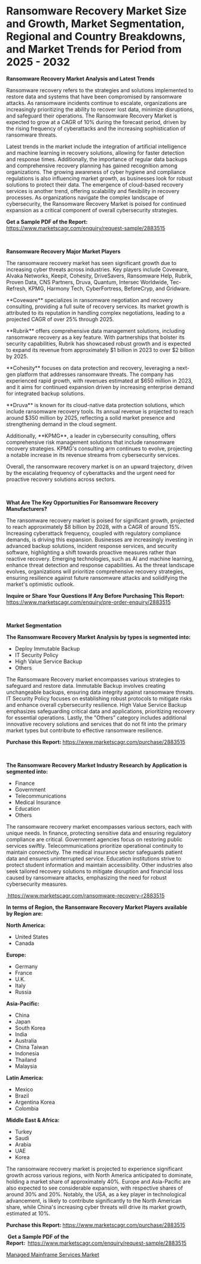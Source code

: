 <p><h1>Ransomware Recovery Market Size and Growth, Market Segmentation, Regional and Country Breakdowns, and Market Trends for Period from 2025 -  2032</h1></p><p><strong>Ransomware Recovery Market Analysis and Latest Trends</strong></p>
<p><p>Ransomware recovery refers to the strategies and solutions implemented to restore data and systems that have been compromised by ransomware attacks. As ransomware incidents continue to escalate, organizations are increasingly prioritizing the ability to recover lost data, minimize disruptions, and safeguard their operations. The Ransomware Recovery Market is expected to grow at a CAGR of 10% during the forecast period, driven by the rising frequency of cyberattacks and the increasing sophistication of ransomware threats.</p><p>Latest trends in the market include the integration of artificial intelligence and machine learning in recovery solutions, allowing for faster detection and response times. Additionally, the importance of regular data backups and comprehensive recovery planning has gained recognition among organizations. The growing awareness of cyber hygiene and compliance regulations is also influencing market growth, as businesses look for robust solutions to protect their data. The emergence of cloud-based recovery services is another trend, offering scalability and flexibility in recovery processes. As organizations navigate the complex landscape of cybersecurity, the Ransomware Recovery Market is poised for continued expansion as a critical component of overall cybersecurity strategies.</p></p>
<p><strong>Get a Sample PDF of the Report:&nbsp;</strong> <a href="https://www.marketscagr.com/enquiry/request-sample/2883515?utm_campaign=3019&utm_medium=2&utm_source=Github&utm_content=ia&utm_term=13032025&utm_id=ransomware-recovery">https://www.marketscagr.com/enquiry/request-sample/2883515</a></p>
<p>&nbsp;</p>
<p><strong>Ransomware Recovery Major Market Players</strong></p>
<p><p>The ransomware recovery market has seen significant growth due to increasing cyber threats across industries. Key players include Coveware, Alvaka Networks, Keepit, Cohesity, DriveSavers, Ransomware Help, Rubrik, Proven Data, CNS Partners, Druva, Quantum, Intersec Worldwide, Tec-Refresh, KPMG, Harmony Tech, CyberFortress, BeforeCryp, and Gridware.</p><p>**Coveware** specializes in ransomware negotiation and recovery consulting, providing a full suite of recovery services. Its market growth is attributed to its reputation in handling complex negotiations, leading to a projected CAGR of over 25% through 2025.</p><p>**Rubrik** offers comprehensive data management solutions, including ransomware recovery as a key feature. With partnerships that bolster its security capabilities, Rubrik has showcased robust growth and is expected to expand its revenue from approximately $1 billion in 2023 to over $2 billion by 2025.</p><p>**Cohesity** focuses on data protection and recovery, leveraging a next-gen platform that addresses ransomware threats. The company has experienced rapid growth, with revenues estimated at $650 million in 2023, and it aims for continued expansion driven by increasing enterprise demand for integrated backup solutions.</p><p>**Druva** is known for its cloud-native data protection solutions, which include ransomware recovery tools. Its annual revenue is projected to reach around $350 million by 2025, reflecting a solid market presence and strengthening demand in the cloud segment.</p><p>Additionally, **KPMG**, a leader in cybersecurity consulting, offers comprehensive risk management solutions that include ransomware recovery strategies. KPMG's consulting arm continues to evolve, projecting a notable increase in its revenue streams from cybersecurity services.</p><p>Overall, the ransomware recovery market is on an upward trajectory, driven by the escalating frequency of cyberattacks and the urgent need for proactive recovery solutions across sectors.</p></p>
<p>&nbsp;</p>
<p><strong>What Are The Key Opportunities For Ransomware Recovery Manufacturers?</strong></p>
<p><p>The ransomware recovery market is poised for significant growth, projected to reach approximately $8 billion by 2028, with a CAGR of around 15%. Increasing cyberattack frequency, coupled with regulatory compliance demands, is driving this expansion. Businesses are increasingly investing in advanced backup solutions, incident response services, and security software, highlighting a shift towards proactive measures rather than reactive recovery. Emerging technologies, such as AI and machine learning, enhance threat detection and response capabilities. As the threat landscape evolves, organizations will prioritize comprehensive recovery strategies, ensuring resilience against future ransomware attacks and solidifying the market's optimistic outlook.</p></p>
<p><strong>Inquire or Share Your Questions If Any Before Purchasing This Report:</strong> <a href="https://www.marketscagr.com/enquiry/pre-order-enquiry/2883515?utm_campaign=3019&utm_medium=2&utm_source=Github&utm_content=ia&utm_term=13032025&utm_id=ransomware-recovery">https://www.marketscagr.com/enquiry/pre-order-enquiry/2883515</a></p>
<p>&nbsp;</p>
<p><strong>Market Segmentation</strong></p>
<p><strong>The Ransomware Recovery Market Analysis by types is segmented into:</strong></p>
<p><ul><li>Deploy Immutable Backup</li><li>IT Security Policy</li><li>High Value Service Backup</li><li>Others</li></ul></p>
<p><p>The Ransomware Recovery market encompasses various strategies to safeguard and restore data. Immutable Backup involves creating unchangeable backups, ensuring data integrity against ransomware threats. IT Security Policy focuses on establishing robust protocols to mitigate risks and enhance overall cybersecurity resilience. High Value Service Backup emphasizes safeguarding critical data and applications, prioritizing recovery for essential operations. Lastly, the "Others” category includes additional innovative recovery solutions and services that do not fit into the primary market types but contribute to effective ransomware resilience.</p></p>
<p><strong>Purchase this Report:&nbsp;</strong><a href="https://www.marketscagr.com/purchase/2883515?utm_campaign=3019&utm_medium=2&utm_source=Github&utm_content=ia&utm_term=13032025&utm_id=ransomware-recovery">https://www.marketscagr.com/purchase/2883515</a></p>
<p>&nbsp;</p>
<p><strong>The Ransomware Recovery Market Industry Research by Application is segmented into:</strong></p>
<p><ul><li>Finance</li><li>Government</li><li>Telecommunications</li><li>Medical Insurance</li><li>Education</li><li>Others</li></ul></p>
<p><p>The ransomware recovery market encompasses various sectors, each with unique needs. In finance, protecting sensitive data and ensuring regulatory compliance are critical. Government agencies focus on restoring public services swiftly. Telecommunications prioritize operational continuity to maintain connectivity. The medical insurance sector safeguards patient data and ensures uninterrupted service. Education institutions strive to protect student information and maintain accessibility. Other industries also seek tailored recovery solutions to mitigate disruption and financial loss caused by ransomware attacks, emphasizing the need for robust cybersecurity measures.</p></p>
<p><a href="https://www.marketscagr.com/ransomware-recovery-r2883515?utm_campaign=3019&utm_medium=2&utm_source=Github&utm_content=ia&utm_term=13032025&utm_id=ransomware-recovery">&nbsp;https://www.marketscagr.com/ransomware-recovery-r2883515</a></p>
<p><strong>In terms of Region, the Ransomware Recovery Market Players available by Region are:</strong></p>
<p>
    <p> <strong> North America: </strong>
        <ul>
            <li>United States</li>
            <li>Canada</li>
        </ul>
        </p> 
    <p> <strong> Europe: </strong>
        <ul>
            <li>Germany</li>
            <li>France</li>
            <li>U.K.</li>
            <li>Italy</li>
            <li>Russia</li>
        </ul>
        </p> 
    <p> <strong> Asia-Pacific: </strong>
        <ul>
            <li>China</li>
            <li>Japan</li>
            <li>South Korea</li>
            <li>India</li>
            <li>Australia</li>
            <li>China Taiwan</li>
            <li>Indonesia</li>
            <li>Thailand</li>
            <li>Malaysia</li>
        </ul>
        </p> 
    <p> <strong> Latin America: </strong>
        <ul>
            <li>Mexico</li>
            <li>Brazil</li>
            <li>Argentina Korea</li>
            <li>Colombia</li>
        </ul>
        </p> 
    <p> <strong> Middle East & Africa: </strong>
        <ul>
            <li>Turkey</li>
            <li>Saudi</li>
            <li>Arabia</li>
            <li>UAE</li>
            <li>Korea</li>
        </ul>
    </p>
    </p>
<p><p>The ransomware recovery market is projected to experience significant growth across various regions, with North America anticipated to dominate, holding a market share of approximately 40%. Europe and Asia-Pacific are also expected to see considerable expansion, with respective shares of around 30% and 20%. Notably, the USA, as a key player in technological advancement, is likely to contribute significantly to the North American share, while China's increasing cyber threats will drive its market growth, estimated at 10%.</p></p>
<p><strong>Purchase this Report: </strong><a href="https://www.marketscagr.com/purchase/2883515?utm_campaign=3019&utm_medium=2&utm_source=Github&utm_content=ia&utm_term=13032025&utm_id=ransomware-recovery">https://www.marketscagr.com/purchase/2883515</a></p>
<p>&nbsp;<strong>Get a Sample PDF of the Report:&nbsp;&nbsp;</strong><a href="https://www.marketscagr.com/enquiry/request-sample/2883515?utm_campaign=3019&utm_medium=2&utm_source=Github&utm_content=ia&utm_term=13032025&utm_id=ransomware-recovery">https://www.marketscagr.com/enquiry/request-sample/2883515</a></p>
<p><strong></strong></p>
<p><p><a href="https://github.com/vilehoaguy/Market-Research-Report-List-1/blob/main/managed-mainframe-services-market.md?utm_campaign=3019&utm_medium=2&utm_source=Github&utm_content=ia&utm_term=13032025&utm_id=ransomware-recovery">Managed Mainframe Services Market</a></p></p>